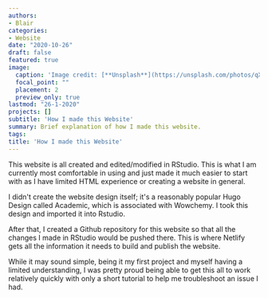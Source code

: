 ```yaml
---
authors:
- Blair
categories:
- Website
date: "2020-10-26"
draft: false
featured: true
image:
  caption: 'Image credit: [**Unsplash**](https://unsplash.com/photos/qXakibuQiPU)'
  focal_point: ""
  placement: 2
  preview_only: true
lastmod: "26-1-2020"
projects: []
subtitle: 'How I made this Website'
summary: Brief explanation of how I made this website.
tags:
title: 'How I made this Website'
---
```


This website is all created and edited/modified in RStudio. This is what I am currently most comfortable in using and just made it much easier to start with as I have limited HTML experience or creating a website in general.

I didn't create the website design itself; it's a reasonably popular Hugo Design called Academic, which is associated with Wowchemy. I took this design and imported it into Rstudio. 

After that, I created a Github repository for this website so that all the changes I made in RStudio would be pushed there. This is where Netlify gets all the information it needs to build and publish the website. 

While it may sound simple, being it my first project and myself having a limited understanding, I was pretty proud being able to get this all to work relatively quickly with only a short tutorial to help me troubleshoot an issue I had. 
